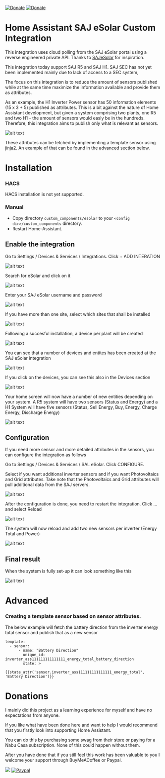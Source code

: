 [![Donate](https://img.shields.io/badge/Donate-PayPal-green.svg)](https://www.paypal.me/faanskit/) [![Donate](https://img.shields.io/badge/Donate-BuyMeCoffe-green.svg)](https://www.buymeacoffee.com/faanskit)

# Home Assistant SAJ eSolar Custom Integration
This integration uses cloud polling from the SAJ eSolar portal using a reverse engineered private API. 
Thanks to [SAJeSolar](https://github.com/djansen1987/SAJeSolar) for inspiration.

This integration today support SAJ R5 and SAJ H1. SAJ SEC has not yet been implemented mainly due to lack of access to a SEC system,

The focus on this integration is to reduce the amount of sensors published while at the same time maximize the information available and provide them as attributes. 

As an example, the H1 Inverter Power sensor has 50 information elements (15 x 3 + 5) published as attributes. This is a bit against the nature of Home Assistant development, but given a system comprising two plants, one R5 and two H1 - the amount of sensors would easly be in the hundreds. Therefore, this integration aims to publish only what is relevant as sensors.

![alt text](https://github.com/faanskit/ha-esolar/blob/main/images/attributes.png)

These attributes can be fetched by implementing a template sensor using jinja2. An example of that can be found in the advanced section below.

# Installation
### HACS
HACS installation is not yet supported.

### Manual
- Copy directory `custom_components/esolar` to your `<config dir>/custom_components` directory.
- Restart Home-Assistant.

## Enable the integration
Go to Settings / Devices & Services / Integrations. Click + ADD INTERATION

![alt text](https://github.com/faanskit/ha-esolar/blob/main/images/setup_step_1.png)

Search for eSolar and click on it

![alt text](https://github.com/faanskit/ha-esolar/blob/main/images/setup_step_2.png)

Enter your SAJ eSolar username and password

![alt text](https://github.com/faanskit/ha-esolar/blob/main/images/setup_step_3.png)

If you have more than one site, select which sites that shall be installed

![alt text](https://github.com/faanskit/ha-esolar/blob/main/images/setup_step_4.png)

Following a succesful installation, a device per plant will be created

![alt text](https://github.com/faanskit/ha-esolar/blob/main/images/setup_step_5.png)

You can see that a number of devices and entites has been created at the SAJ eSolar integration

![alt text](https://github.com/faanskit/ha-esolar/blob/main/images/setup_done_1.PNG)

If you click on the devices, you can see this also in the Devices section

![alt text](https://github.com/faanskit/ha-esolar/blob/main/images/setup_done_2.png)

Your home screen will now have a number of new entities depending on your system. A R5 system will have two sensors (Status and Energy) and a H1 System will have five sensors (Status, Sell Energy, Buy, Energy, Charge Energy, Discharge Energy)

![alt text](https://github.com/faanskit/ha-esolar/blob/main/images/setup_done_3.png)

## Configuration
If you need more sensor and more detailed attributes in the sensors, you can configure the integration as follows

Go to Settings / Devices & Services / SAL eSolar. Click CONFIGURE.

Select if you want additional inverter sensors and if you want Photovoltaics and Grid attributes.
Take note that the Photovoltaics and Grid attributes will pull additional data from the SAJ servers.

![alt text](https://github.com/faanskit/ha-esolar/blob/main/images/configure_step_1.png)

After the configuration is done, you need to restart the integration. Click ... and select Reload

![alt text](https://github.com/faanskit/ha-esolar/blob/main/images/configure_step_2.png)

The system will now reload and add two new sensors per inverter (Energy Total and Power)

![alt text](https://github.com/faanskit/ha-esolar/blob/main/images/configure_step_3.png)

## Final result
When the system is fully set-up it can look something like this

![alt text](https://github.com/faanskit/ha-esolar/blob/main/images/all_done.png)

# Advanced
### Creating a template sensor based on sensor attributes.
The below example will fetch the battery direction from the inverter energy total sensor and publish that as a new sensor
```
template:
  - sensor:
      - name: "Battery Direction"
        unique_id: inverter_ass111111111111111_energy_total_battery_direction
        state: >
          {{state_attr('sensor.inverter_ass111111111111111_energy_total', 'Battery Direction')}}
```
# Donations
I mainly did this project as a learning experience for myself and have no expectations from anyone.

If you like what have been done here and want to help I would recommend that you firstly look into supporting Home
Assistant. 

You can do this by purchasing some swag from their [store](https://teespring.com/stores/home-assistant-store)
or paying for a Nabu Casa subscription. None of this could happen without them.

After you have done that if you still feel this work has been valuable to you I welcome your support through BuyMeACoffee or Paypal.

<a href="https://www.buymeacoffee.com/faanskit"><img src="https://img.buymeacoffee.com/button-api/?text=Buy me a coffee&emoji=&slug=faanskit&button_colour=FFDD00&font_colour=000000&font_family=Poppins&outline_colour=000000&coffee_colour=ffffff"></a> [![Paypal](https://www.paypalobjects.com/digitalassets/c/website/marketing/apac/C2/logos-buttons/optimize/44_Yellow_PayPal_Pill_Button.png)](https://paypal.me/faanskit)
